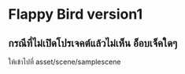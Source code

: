 # Flappy Bird version1
## กรณีที่ไม่เปิดโปรเจคต์แล้วไม่เห็น อ็อบเจ็คใดๆ
ให้เข้าไปที่ asset/scene/samplescene
